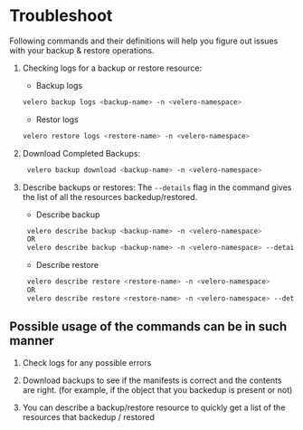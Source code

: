 # Troubleshoot

Following commands and their definitions will help you figure out issues with your backup & restore operations.

1. Checking logs for a backup or restore resource:
   - Backup logs

    ```bash
    velero backup logs <backup-name> -n <velero-namespace>
    ```

   - Restor logs

    ```bash
    velero restore logs <restore-name> -n <velero-namespace>
    ```

2. Download Completed Backups:

   ```bash
    velero backup download <backup-name> -n <velero-namespace>
   ```

3. Describe backups or restores:
    The `--details` flag in the command gives the list of all the resources backedup/restored.
   - Describe backup

    ```bash
     velero describe backup <backup-name> -n <velero-namespace>
     OR
     velero describe backup <backup-name> -n <velero-namespace> --details
    ```

   - Describe restore

    ```bash
     velero describe restore <restore-name> -n <velero-namespace>
     OR
     velero describe restore <restore-name> -n <velero-namespace> --details
    ```

## Possible usage of the commands can be in such manner

1. Check logs for any possible errors

2. Download backups to see if the manifests is correct and the contents are right. (for example, if the object that you backedup is present or not)

3. You can describe a backup/restore resource to quickly get a list of the resources that backedup / restored
